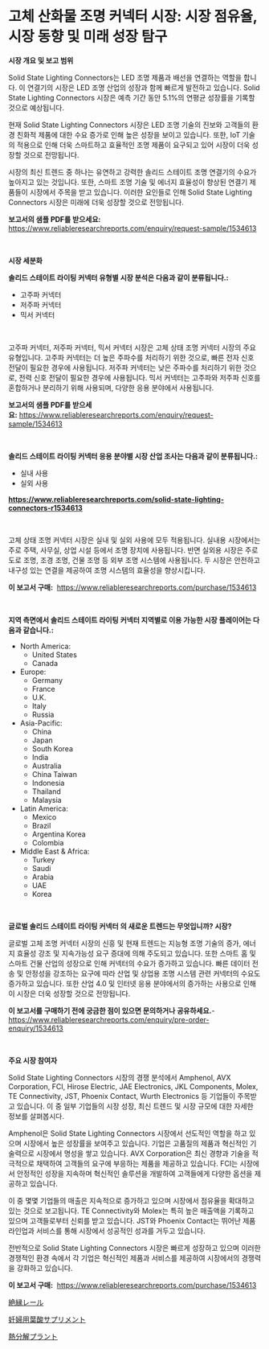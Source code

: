 <p><h1>고체 산화물 조명 커넥터 시장: 시장 점유율, 시장 동향 및 미래 성장 탐구</h1></p><p><strong>시장 개요 및 보고 범위</strong></p>
<p><p>Solid State Lighting Connectors는 LED 조명 제품과 배선을 연결하는 역할을 합니다. 이 연결기의 시장은 LED 조명 산업의 성장과 함께 빠르게 발전하고 있습니다. Solid State Lighting Connectors 시장은 예측 기간 동안 5.1%의 연평균 성장률을 기록할 것으로 예상됩니다.</p><p>현재 Solid State Lighting Connectors 시장은 LED 조명 기술의 진보와 고객들의 환경 친화적 제품에 대한 수요 증가로 인해 높은 성장을 보이고 있습니다. 또한, IoT 기술의 적용으로 인해 더욱 스마트하고 효율적인 조명 제품이 요구되고 있어 시장이 더욱 성장할 것으로 전망됩니다.</p><p>시장의 최신 트렌드 중 하나는 유연하고 강력한 솔리드 스테이트 조명 연결기의 수요가 높아지고 있는 것입니다. 또한, 스마트 조명 기술 및 에너지 효율성이 향상된 연결기 제품들이 시장에서 주목을 받고 있습니다. 이러한 요인들로 인해 Solid State Lighting Connectors 시장은 미래에 더욱 성장할 것으로 전망됩니다.</p></p>
<p><strong>보고서의 샘플 PDF를 받으세요:</strong> <a href="https://www.reliableresearchreports.com/enquiry/request-sample/1534613">https://www.reliableresearchreports.com/enquiry/request-sample/1534613</a></p>
<p>&nbsp;</p>
<p><strong>시장 세분화</strong></p>
<p><strong>솔리드 스테이트 라이팅 커넥터 유형별 시장 분석은 다음과 같이 분류됩니다.:</strong></p>
<p><ul><li>고주파 커넥터</li><li>저주파 커넥터</li><li>믹서 커넥터</li></ul></p>
<p>&nbsp;</p>
<p><p>고주파 커넥터, 저주파 커넥터, 믹서 커넥터 시장은 고체 상태 조명 커넥터 시장의 주요 유형입니다. 고주파 커넥터는 더 높은 주파수를 처리하기 위한 것으로, 빠른 전자 신호 전달이 필요한 경우에 사용됩니다. 저주파 커넥터는 낮은 주파수를 처리하기 위한 것으로, 전력 신호 전달이 필요한 경우에 사용됩니다. 믹서 커넥터는 고주파와 저주파 신호를 혼합하거나 분리하기 위해 사용되며, 다양한 응용 분야에서 사용됩니다.</p></p>
<p><strong>보고서의 샘플 PDF를 받으세요:</strong>&nbsp;<a href="https://www.reliableresearchreports.com/enquiry/request-sample/1534613">https://www.reliableresearchreports.com/enquiry/request-sample/1534613</a></p>
<p>&nbsp;</p>
<p><strong> 솔리드 스테이트 라이팅 커넥터 응용 분야별 시장 산업 조사는 다음과 같이 분류됩니다.:</strong></p>
<p><ul><li>실내 사용</li><li>실외 사용</li></ul></p>
<p><strong><a href="https://www.reliableresearchreports.com/solid-state-lighting-connectors-r1534613">https://www.reliableresearchreports.com/solid-state-lighting-connectors-r1534613</a></strong></p>
<p>&nbsp;</p>
<p><p>고체 상태 조명 커넥터 시장은 실내 및 실외 사용에 모두 적용됩니다. 실내용 시장에서는 주로 주택, 사무실, 상업 시설 등에서 조명 장치에 사용됩니다. 반면 실외용 시장은 주로 도로 조명, 조경 조명, 건물 조명 등 외부 조명 시스템에 사용됩니다. 두 시장은 안전하고 내구성 있는 연결을 제공하여 조명 시스템의 효율성을 향상시킵니다.</p></p>
<p><strong>이 보고서 구매:</strong>&nbsp; <a href="https://www.reliableresearchreports.com/purchase/1534613">https://www.reliableresearchreports.com/purchase/1534613</a></p>
<p>&nbsp;</p>
<p><strong>지역 측면에서 솔리드 스테이트 라이팅 커넥터 지역별로 이용 가능한 시장 플레이어는 다음과 같습니다.:</strong></p>
<p><ul>
    <li>
        North America:
        <ul>
            <li>United States</li>
            <li>Canada</li>
        </ul>
    </li>
    <li>
        Europe:
        <ul>
            <li>Germany</li>
            <li>France</li>
            <li>U.K.</li>
            <li>Italy</li>
            <li>Russia</li>
        </ul>
    </li>
    <li>
        Asia-Pacific:
        <ul>
            <li>China</li>
            <li>Japan</li>
            <li>South Korea</li>
            <li>India</li>
            <li>Australia</li>
            <li>China Taiwan</li>
            <li>Indonesia</li>
            <li>Thailand</li>
            <li>Malaysia</li>
        </ul>
    </li>
    <li>
        Latin America:
        <ul>
            <li>Mexico</li>
            <li>Brazil</li>
            <li>Argentina Korea</li>
            <li>Colombia</li>
        </ul>
    </li>
    <li>
        Middle East & Africa:
        <ul>
            <li>Turkey</li>
            <li>Saudi</li>
            <li>Arabia</li>
            <li>UAE</li>
            <li>Korea</li>
        </ul>
    </li>
    </ul></p>
<p>&nbsp;</p>
<p><strong>글로벌 솔리드 스테이트 라이팅 커넥터 의 새로운 트렌드는 무엇입니까? 시장?</strong></p>
<p><p>글로벌 고체 조명 커넥터 시장의 신흥 및 현재 트렌드는 지능형 조명 기술의 증가, 에너지 효율성 강조 및 지속가능성 요구 증대에 의해 주도되고 있습니다. 또한 스마트 홈 및 스마트 건물 산업의 성장으로 인해 커넥터의 수요가 증가하고 있습니다. 빠른 데이터 전송 및 안정성을 강조하는 요구에 따라 산업 및 상업용 조명 시스템 관련 커넥터의 수요도 증가하고 있습니다. 또한 산업 4.0 및 인터넷 응용 분야에서의 증가하는 사용으로 인해 이 시장은 더욱 성장할 것으로 전망됩니다.</p></p>
<p><strong>이 보고서를 구매하기 전에 궁금한 점이 있으면 문의하거나 공유하세요.</strong>- <a href="https://www.reliableresearchreports.com/enquiry/pre-order-enquiry/1534613">https://www.reliableresearchreports.com/enquiry/pre-order-enquiry/1534613</a></p>
<p>&nbsp;</p>
<p><strong>주요 시장 참여자</strong></p>
<p><p>Solid State Lighting Connectors 시장의 경쟁 분석에서 Amphenol, AVX Corporation, FCI, Hirose Electric, JAE Electronics, JKL Components, Molex, TE Connectivity, JST, Phoenix Contact, Wurth Electronics 등 기업들이 주목받고 있습니다. 이 중 일부 기업들의 시장 성장, 최신 트렌드 및 시장 규모에 대한 자세한 정보를 살펴봅시다.</p><p>Amphenol은 Solid State Lighting Connectors 시장에서 선도적인 역할을 하고 있으며 시장에서 높은 성장률을 보여주고 있습니다. 기업은 고품질의 제품과 혁신적인 기술력으로 시장에서 명성을 쌓고 있습니다. AVX Corporation은 최신 경향과 기술을 적극적으로 채택하여 고객들의 요구에 부응하는 제품을 제공하고 있습니다. FCI는 시장에서 안정적인 성장을 지속하며 혁신적인 솔루션을 개발하여 고객들에게 다양한 옵션을 제공하고 있습니다.</p><p>이 중 몇몇 기업들의 매출은 지속적으로 증가하고 있으며 시장에서 점유율을 확대하고 있는 것으로 보고됩니다. TE Connectivity와 Molex는 특히 높은 매출액을 기록하고 있으며 고객들로부터 신뢰를 받고 있습니다. JST와 Phoenix Contact는 뛰어난 제품 라인업과 서비스를 통해 시장에서 성공적인 성과를 거두고 있습니다.</p><p>전반적으로 Solid State Lighting Connectors 시장은 빠르게 성장하고 있으며 이러한 경쟁적인 환경 속에서 각 기업은 혁신적인 제품과 서비스를 제공하여 시장에서의 경쟁력을 강화하고 있습니다.</p></p>
<p><strong>이 보고서 구매:</strong>&nbsp;&nbsp;<a href="https://www.reliableresearchreports.com/purchase/1534613">https://www.reliableresearchreports.com/purchase/1534613</a></p>
<p><p><a href="https://github.com/one-cool-chick/Market-Research-Report-List-1/blob/main/956426619840.md">絶縁レール</a></p><p><a href="https://medium.com/@chrispcreem58/%E5%A6%8A%E5%A8%A0%E4%B8%AD%E3%81%AE%E5%A5%B3%E6%80%A7%E3%81%AE%E3%81%9F%E3%82%81%E3%81%AE%E8%91%89%E9%85%B8%E3%82%B5%E3%83%97%E3%83%AA%E3%83%A1%E3%83%B3%E3%83%88%E5%B8%82%E5%A0%B4-%E5%B8%82%E5%A0%B4cagr-%E5%B8%82%E5%A0%B4%E5%8B%95%E5%90%91-%E6%88%90%E9%95%B7%E6%88%A6%E7%95%A5%E3%81%AB%E9%96%A2%E3%81%99%E3%82%8B%E6%B4%9E%E5%AF%9F-54adc18dbeb5">妊婦用葉酸サプリメント</a></p><p><a href="https://medium.com/@michaelerde565/%E3%83%94%E3%83%AD%E3%83%AA%E3%82%B7%E3%82%B9%E3%83%97%E3%83%A9%E3%83%B3%E3%83%88%E3%81%AE%E5%B8%82%E5%A0%B4%E3%81%AF-%E3%82%B7%E3%82%A7%E3%82%A2-%E3%82%B5%E3%82%A4%E3%82%BA-%E3%81%8A%E3%82%88%E3%81%B32031%E5%B9%B4%E3%81%BE%E3%81%A7%E3%81%AE%E4%BA%88%E6%B8%AC%E3%81%AB%E7%84%A6%E7%82%B9%E3%82%92%E5%BD%93%E3%81%A6%E3%81%A6%E3%81%84%E3%81%BE%E3%81%99-639a61a0473f">熱分解プラント</a></p></p>
